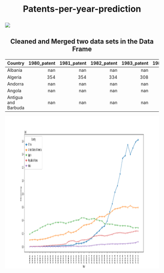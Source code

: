 # <p align="center"><b>Patents-per-year-prediction</b></p>

![](https://media.licdn.com/dms/image/C5612AQFArFPF_T06WA/article-cover_image-shrink_600_2000/0/1620524567333?e=2147483647&v=beta&t=8s-vdd5oJeOyz5SO1lct0m4qo53J7GDCOLUN5mQuTN4)

## <p align="center"><b>Cleaned and Merged two data sets in the Data Frame</b></p>

| Country             |   1980_patent |   1981_patent |   1982_patent |   1983_patent |   1984_patent |   1985_patent |   1986_patent |   1987_patent |   1988_patent |   1989_patent |   1990_patent |   1991_patent |   1992_patent |   1993_patent |   1994_patent |   1995_patent |   1996_patent |   1997_patent |   1998_patent |   1999_patent |   2000_patent |   2001_patent |   2002_patent |   2003_patent |   2004_patent |   2005_patent |   2006_patent |   2007_patent |   2008_patent |   2009_patent |   2010_patent |   2011_patent |   2012_patent |   2013_patent |   2014_patent |   2015_patent |   2016_patent |   2017_patent |   2018_patent |   2019_patent |   2020_patent |   2021_patent |   2022_patent |   1980_GDP |   1981_GDP |   1982_GDP |   1983_GDP |   1984_GDP |   1985_GDP |   1986_GDP |   1987_GDP |   1988_GDP |   1989_GDP |   1990_GDP |   1991_GDP |   1992_GDP |   1993_GDP |   1994_GDP |   1995_GDP |   1996_GDP |   1997_GDP |   1998_GDP |   1999_GDP |   2000_GDP |   2001_GDP |   2002_GDP |   2003_GDP |   2004_GDP |   2005_GDP |   2006_GDP |   2007_GDP |   2008_GDP |   2009_GDP |   2010_GDP |   2011_GDP |   2012_GDP |   2013_GDP |   2014_GDP |   2015_GDP |   2016_GDP |   2017_GDP |   2018_GDP |   2019_GDP |   2020_GDP |   2021_GDP |   2022_GDP |
|:--------------------|--------------:|--------------:|--------------:|--------------:|--------------:|--------------:|--------------:|--------------:|--------------:|--------------:|--------------:|--------------:|--------------:|--------------:|--------------:|--------------:|--------------:|--------------:|--------------:|--------------:|--------------:|--------------:|--------------:|--------------:|--------------:|--------------:|--------------:|--------------:|--------------:|--------------:|--------------:|--------------:|--------------:|--------------:|--------------:|--------------:|--------------:|--------------:|--------------:|--------------:|--------------:|--------------:|--------------:|-----------:|-----------:|-----------:|-----------:|-----------:|-----------:|-----------:|-----------:|-----------:|-----------:|-----------:|-----------:|-----------:|-----------:|-----------:|-----------:|-----------:|-----------:|-----------:|-----------:|-----------:|-----------:|-----------:|-----------:|-----------:|-----------:|-----------:|-----------:|-----------:|-----------:|-----------:|-----------:|-----------:|-----------:|-----------:|-----------:|-----------:|-----------:|-----------:|-----------:|-----------:|-----------:|-----------:|
| Albania             |           nan |           nan |           nan |           nan |           nan |           nan |           nan |           nan |           nan |           nan |           nan |           nan |           nan |            16 |             8 |             5 |             5 |             9 |            21 |            34 |            62 |           120 |           238 |           391 |           416 |           386 |           426 |           366 |           378 |           361 |           341 |            11 |           nan |             4 |            13 |            19 |            25 |            24 |            18 |             5 |            12 |            24 |            21 |        2.7 |      nan   |        2.9 |        1.1 |          2 |      nan   |        nan |      nan   |      nan   |        nan |        nan |      nan   |        nan |        nan |        nan |        nan |        nan |        nan |      nan   |      nan   |        nan |      nan   |        4.5 |        nan |        nan |        nan |      nan   |      nan   |      nan   |        3.4 |        3.7 |        2.5 |        1.4 |        1   |        1.8 |        2.2 |        3.3 |        3.8 |        4   |        2.1 |        nan |        nan |        4.8 |
| Algeria             |           354 |           354 |           334 |           308 |           375 |           258 |           235 |           180 |           206 |           204 |           235 |           176 |           174 |           146 |           145 |           162 |           200 |           241 |           309 |           284 |           159 |           145 |           334 |           326 |           392 |           524 |           669 |           849 |           nan |           nan |           806 |           897 |           900 |           840 |           813 |           805 |           672 |           743 |           673 |           638 |           710 |           849 |          1118 |      nan   |        3   |      nan   |      nan   |        nan |      nan   |        nan |      nan   |      nan   |        nan |        nan |      nan   |        nan |        nan |        nan |        nan |        nan |        nan |      nan   |        3.2 |        nan |        3   |      nan   |        nan |        nan |        nan |        1.7 |      nan   |        2.4 |      nan   |      nan   |        2.9 |      nan   |        2.8 |      nan   |      nan   |        3.2 |      nan   |      nan   |      nan   |        nan |        nan |        3.2 |
| Andorra             |           nan |           nan |           nan |           nan |           nan |           nan |           nan |           nan |           nan |           nan |           nan |           nan |           nan |           nan |           nan |           nan |           nan |           nan |           nan |           nan |           nan |           nan |           nan |           nan |           nan |           nan |           nan |           nan |           nan |           nan |           nan |           nan |           nan |           nan |           nan |           nan |             3 |             6 |            11 |            15 |             8 |            11 |             8 |      nan   |      nan   |      nan   |      nan   |        nan |      nan   |        nan |      nan   |      nan   |        nan |        nan |      nan   |        nan |        nan |        nan |        nan |        nan |        nan |      nan   |      nan   |        nan |      nan   |      nan   |        nan |        nan |        nan |      nan   |        1.6 |      nan   |      nan   |      nan   |      nan   |      nan   |      nan   |        2.5 |        1.4 |      nan   |        0.3 |        1.6 |        2   |        nan |        nan |      nan   |
| Angola              |           nan |           nan |           nan |           nan |           nan |           nan |           nan |           nan |           nan |           nan |           nan |           nan |             6 |           nan |           nan |           nan |           nan |           nan |           nan |           nan |           nan |           nan |           nan |           nan |           nan |           nan |           nan |           nan |           nan |           nan |           nan |           nan |           nan |           nan |           nan |           nan |           nan |           nan |           120 |           110 |            85 |            86 |            80 |      nan   |      nan   |      nan   |        4.2 |          6 |        3.5 |        nan |        4.1 |        6.1 |        nan |        nan |      nan   |        nan |        nan |        nan |        nan |        nan |        nan |        4.7 |      nan   |        nan |        4.2 |      nan   |        nan |        nan |        nan |      nan   |      nan   |      nan   |      nan   |        4.9 |        3.5 |      nan   |        5   |        4.8 |      nan   |      nan   |      nan   |      nan   |      nan   |        nan |        nan |      nan   |
| Antigua and Barbuda |           nan |           nan |           nan |           nan |           nan |           nan |           nan |           nan |           nan |           nan |           nan |           nan |           nan |           nan |           nan |           nan |           nan |           nan |           nan |           nan |           nan |           nan |           nan |           nan |           nan |           nan |           nan |           nan |           nan |           nan |           nan |             8 |             7 |             7 |            15 |            10 |            12 |             8 |            10 |           nan |             3 |             8 |             6 |      nan   |        3.8 |      nan   |      nan   |        nan |      nan   |        nan |      nan   |      nan   |        nan |          3 |        2.2 |        nan |        nan |        nan |        nan |        nan |        nan |        4.7 |        3.7 |        nan |      nan   |      nan   |        nan |        nan |        nan |      nan   |      nan   |      nan   |      nan   |      nan   |      nan   |        3.4 |      nan   |        3.8 |        3.8 |      nan   |        3.1 |      nan   |        4.3 |        nan |        nan |      nan   |  
  
<img src="/TOP5_patents.png" alt="Top 5 Patents" width="1000000000" height="500">
